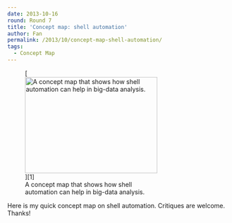 ```yaml
---
date: 2013-10-16
round: Round 7
title: 'Concept map: shell automation'
author: Fan
permalink: /2013/10/concept-map-shell-automation/
tags:
  - Concept Map
---
```

<figure id="attachment_4768" style="width: 300px;" class="wp-caption alignnone">[<img class="size-medium wp-image-4768" alt="A concept map that shows how shell automation can help in big-data analysis. " src="http://files.software-carpentry.org/training-course/2013/10/UVTMRJbA5YLUSa7Qy4VNKeRM-300x218.jpg" width="300" height="218" />][1]<figcaption class="wp-caption-text">A concept map that shows how shell automation can help in big-data analysis.<span style="font-size: 16px;"></span><span style="font-size: 16px;"></span></figcaption></figure> 
Here is my quick concept map on shell automation. Critiques are welcome. Thanks!

 [1]: http://files.software-carpentry.org/training-course/2013/10/UVTMRJbA5YLUSa7Qy4VNKeRM.jpg
